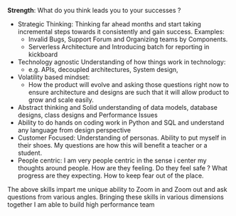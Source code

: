 **Strength**: What do you think leads you to your successes ? 
- Strategic Thinking: Thinking far ahead months and start taking incremental steps towards it consistently and gain success. Examples: 
	- Invalid Bugs, Support Forum and Organizing teams by Components. 
	- Serverless Architecture and Introducing batch for reporting in kickboard 
- Technology agnostic Understanding of how things work in technology: 
	- e.g. APIs, decoupled architectures, System design, 
- Volatility based mindset: 
	- How the product will evolve and asking those questions right now to ensure architecture and designs are such that it will allow product to grow and scale easily. 
- Abstract thinking and Solid understanding of data models, database designs, class designs and Performance Issues
- Ability to do hands on coding work in Python and SQL and understand any language from design perspective
- Customer Focused: Understanding of personas. Ability to put myself in their shoes. My questions are how this will benefit a teacher or a student. 
- People centric: I am very people centric in the sense i center my thoughts around people. How are they feeling. Do they feel safe ? What progress are they expecting. How to keep fear out of the place. 

The above skills impart me unique ability to Zoom in and Zoom out and ask questions from various angles. Bringing these skills in various dimensions together I am able to build high performance team 

